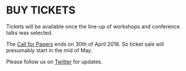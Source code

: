 # BUY TICKETS

Tickets will be available once the line-up of workshops and conference talks was selected.

The [Call for Papers](https://cfp.phpdd.org) ends on 30th of April 2018. 
So ticket sale will presumably start in the mid of May.

Please follow us on [Twitter](https://twitter.com/PHPDD) for updates.  


